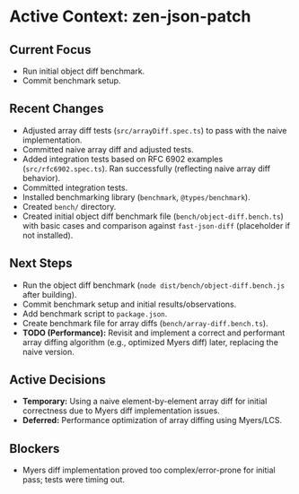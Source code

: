 # Active Context: zen-json-patch

## Current Focus
- Run initial object diff benchmark.
- Commit benchmark setup.

## Recent Changes
- Adjusted array diff tests (`src/arrayDiff.spec.ts`) to pass with the naive implementation.
- Committed naive array diff and adjusted tests.
- Added integration tests based on RFC 6902 examples (`src/rfc6902.spec.ts`). Ran successfully (reflecting naive array diff behavior).
- Committed integration tests.
- Installed benchmarking library (`benchmark`, `@types/benchmark`).
- Created `bench/` directory.
- Created initial object diff benchmark file (`bench/object-diff.bench.ts`) with basic cases and comparison against `fast-json-diff` (placeholder if not installed).

## Next Steps
- Run the object diff benchmark (`node dist/bench/object-diff.bench.js` after building).
- Commit benchmark setup and initial results/observations.
- Add benchmark script to `package.json`.
- Create benchmark file for array diffs (`bench/array-diff.bench.ts`).
- **TODO (Performance):** Revisit and implement a correct and performant array diffing algorithm (e.g., optimized Myers diff) later, replacing the naive version.

## Active Decisions
- **Temporary:** Using a naive element-by-element array diff for initial correctness due to Myers diff implementation issues.
- **Deferred:** Performance optimization of array diffing using Myers/LCS.

## Blockers
- Myers diff implementation proved too complex/error-prone for initial pass; tests were timing out.
